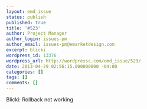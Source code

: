 ```yaml
---
layout: emd_issue
status: publish
published: true
title: '#523'
author: Project Manager
author_login: issues-pm
author_email: issues-pm@emarketdesign.com
excerpt: blicki
wordpress_id: 13376
wordpress_url: http://wordpressc.com/emd_issue/523/
date: 2013-04-29 02:56:15.000000000 -04:00
categories: []
tags: []
comments: []
---
```

Blicki: Rollback not working
